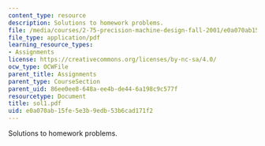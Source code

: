 ```yaml
---
content_type: resource
description: Solutions to homework problems.
file: /media/courses/2-75-precision-machine-design-fall-2001/e0a070ab15fe5e3b9edb53b6cad171f2_sol1.pdf
file_type: application/pdf
learning_resource_types:
- Assignments
license: https://creativecommons.org/licenses/by-nc-sa/4.0/
ocw_type: OCWFile
parent_title: Assignments
parent_type: CourseSection
parent_uid: 86ee0ee8-648a-ee4b-de44-6a198c9c577f
resourcetype: Document
title: sol1.pdf
uid: e0a070ab-15fe-5e3b-9edb-53b6cad171f2
---
```

Solutions to homework problems.